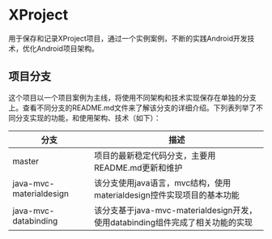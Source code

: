 # XProject
用于保存和记录XProject项目，通过一个实例案例，不断的实践Android开发技术，优化Android项目架构。

## 项目分支
这个项目以一个项目案例为主线，将使用不同架构和技术实现保存在单独的分支上。查看不同分支的README.md文件来了解该分支的详细介绍。下列表列举了不同分支实现的功能，和使用架构、技术（如下）：

| 分支        | 描述           |
| ------------- |-------------|
| master| 项目的最新稳定代码分支，主要用README.md更新和维护 |
| java-mvc-materialdesign| 该分支使用java语言，mvc结构，使用materialdesign控件实现项目的基本功能 |
| java-mvc-databinding| 该分支基于java-mvc-materialdesign开发，使用databinding组件完成了相关功能的实现 |